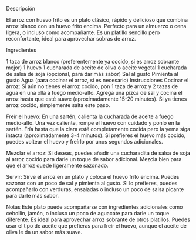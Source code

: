 Descripción

El arroz con huevo frito es un plato clásico, rápido y delicioso que combina arroz blanco con un huevo frito encima. Perfecto para un almuerzo o cena ligera, o incluso como acompañante. Es un platillo sencillo pero reconfortante, ideal para aprovechar sobras de arroz.

Ingredientes

1 taza de arroz blanco (preferentemente ya cocido, si es arroz sobrante mejor)
1 huevo
1 cucharada de aceite de oliva o aceite vegetal
1 cucharada de salsa de soja (opcional, para dar más sabor)
Sal al gusto
Pimienta al gusto
Agua (para cocinar el arroz, si es necesario)
Instrucciones
Cocinar el arroz:
Si aún no tienes el arroz cocido, pon 1 taza de arroz y 2 tazas de agua en una olla a fuego medio-alto. Agrega una pizca de sal y cocina el arroz hasta que esté suave (aproximadamente 15-20 minutos). Si ya tienes arroz cocido, simplemente salta este paso.

Freír el huevo:
En una sartén, calienta la cucharada de aceite a fuego medio-alto. Una vez caliente, rompe el huevo con cuidado y ponlo en la sartén. Fría hasta que la clara esté completamente cocida pero la yema siga intacta (aproximadamente 3-4 minutos). Si prefieres el huevo más cocido, puedes voltear el huevo y freírlo por unos segundos adicionales.

Mezclar el arroz:
Si deseas, puedes añadir una cucharadita de salsa de soja al arroz cocido para darle un toque de sabor adicional. Mezcla bien para que el arroz quede ligeramente sazonado.

Servir:
Sirve el arroz en un plato y coloca el huevo frito encima. Puedes sazonar con un poco de sal y pimienta al gusto. Si lo prefieres, puedes acompañarlo con verduras, ensaladas o incluso un poco de salsa picante para darle más sabor.

Notas
Este plato puede acompañarse con ingredientes adicionales como cebollín, jamón, o incluso un poco de aguacate para darle un toque diferente.
Es ideal para aprovechar arroz sobrante de otros platillos.
Puedes usar el tipo de aceite que prefieras para freír el huevo, aunque el aceite de oliva le da un sabor más suave.
